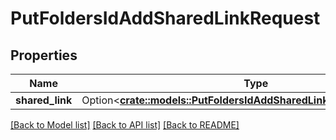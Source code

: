 # PutFoldersIdAddSharedLinkRequest

## Properties

Name | Type | Description | Notes
------------ | ------------- | ------------- | -------------
**shared_link** | Option<[**crate::models::PutFoldersIdAddSharedLinkRequestSharedLink**](put_folders_id_add_shared_link_request_shared_link.md)> |  | [optional]

[[Back to Model list]](../README.md#documentation-for-models) [[Back to API list]](../README.md#documentation-for-api-endpoints) [[Back to README]](../README.md)



